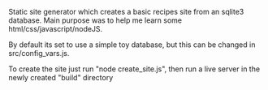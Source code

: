 Static site generator which creates a basic recipes site from an sqlite3 database. Main purpose was to help me learn some html/css/javascript/nodeJS.

By default its set to use a simple toy database, but this can be changed in src/config\_vars.js.

To create the site just run "node create\_site.js", then run a live server in the newly created "build" directory


